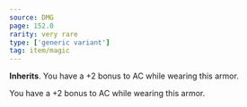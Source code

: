 ```yaml
---
source: DMG
page: 152.0
rarity: very rare
type: ['generic variant']
tag: item/magic
---
```


**Inherits**. You have a +2 bonus to AC while wearing this armor.


You have a +2 bonus to AC while wearing this armor.


